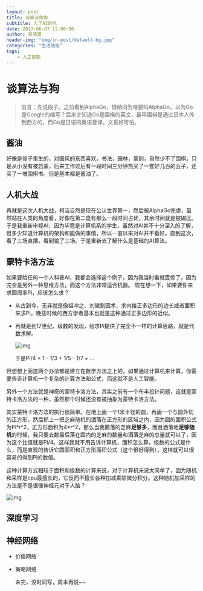 ```yaml
---
layout: post
title: 谈算法和狗
subtitle: 入了AI的坑
date: 2017-06-07 12:00:00
author: 吴清源
header-img: "img/in-post/default-bg.jpg"
categories: "生活随笔"
tags:
    - 人工智能
---
```



# 谈算法与狗
> 前言：先说段子。之前看到AlphaGo，很纳闷为啥要叫AlphaGo，以为Go是Google的缩写？后来才知道Go是围棋的英文，最早围棋是通过日本人传到西方的，而Go是日语的英语音译。文盲好可怕。

## 酱油
好像是骨子里生的，对国风的东西喜欢，书法，园林，篆刻，自然少不了围棋，只是从小没有被启蒙，后来工作过后有一段时间三分钟热买了一套好几百的云子，还买了一堆围棋书。但是基本都是酱油了。<!-- more -->

## 人机大战
再就是这次人机大战，柯洁自然是现在公认世界第一，然后被AlphaGo完虐，虽然站在人类的角度看，好像在第二盘有那么一段时间占优，其余时间就是被碾压。于是我重新审视AI，因为毕竟是计算机系的学生，虽然对AI并不十分深入的了解，但多少知道计算机的架构和能做的事情，所以一直以来对AI并不看好。直到这次，看了三场直播，看到输了三场。于是重新去了解什么是基础的AI算法。

## 蒙特卡洛方法
如果要给任何一个人科普AI，我都会选择这个例子，因为我当时看就震惊了，因为完全是另外一种思维方法，而这个方法非常适合机器。
现在想一下，如果要你来求圆周率Pi，应该怎么求？
- 从古到今，无非就是像祖冲之、刘徽割圆术，求内接正多边形的边长或者面积来求Pi。晚些时候的西方学者基本也就是这种通过正多边形的近似。

- 再就是到17世纪，级数的发现，给求Pi提供了完全不一样的计算思路，就是代数求解。  

    ![img](/img/in-post/talk-algorithm-and-go/equation.png)  

    于是Pi/4 = 1 - 1/3 + 1/5 - 1/7 + ...
    
但想想上面这两个办法都是建立在数学方法之上的，如果通过计算机来计算，你需要告诉计算机一个复杂的计算方法和公式，而这就不是人工智能。  

另外一个方法就是神奇的蒙特卡洛方法，其实之前有一个布丰投针问题，这就是蒙特卡洛方法的一种，虽然那个时候还没有被抽象为蒙特卡洛方法。  

其实蒙特卡洛方法的执行很简单。在地上画一个1米半径的圆，再画一个与圆外切的正方形，然后抓上一把芝麻随机的洒落在正方形的区域之内，因为圆的面积公式为Pi\*r^2，正方形面积为4\*r^2，那么当我撒落的芝麻**足够多**，而且洒落地**足够随机**的时候，我只要去数最后落在圆内的芝麻的数量和洒落芝麻的总量就可以了，因为这个比值就是Pi/4。这样我就不用告诉计算机，面积怎么算，级数的公式是什么，而是直观的告诉它圆面积和正方形面积公式（这个很好得到），这样就可以很容易的得到Pi的数值。

这种计算方式相较于面积和级数的计算来说，对于计算机来说太简单了，因为随机和采样是cpu最擅长的，它反而不擅长各种加减乘除微分积分。这种随机加采样的方法是不是很像神经元对于人脑？

![img](/img/in-post/talk-algorithm-and-go/Pi_30K.gif)


## 深度学习

## 神经网络
- 价值网络
- 策略网络


    
    未完，没时间写，周末再说~~